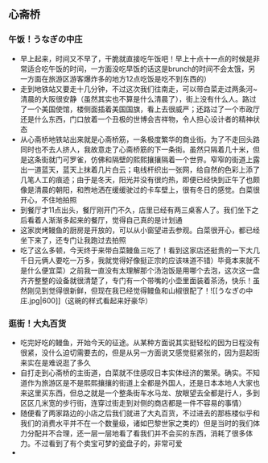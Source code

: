 ## 心斋桥
### 午饭！うなぎの中庄
- 早上起来，时间又不早了，干脆就直接吃午饭吧！早上十点十一点的时候是非常适合吃午饭的时间，一方面没吃早饭的话这是brunch的时间不会太饿，另一方面在旅游区游客爆炸多的地方12点吃饭是吃不到东西的）
- 走到地铁站又要走十几分钟，不过这次我们往南走，可以带白菜走过两条河~ 清晨的大阪很安静（虽然其实也不算是什么清晨了），街上没有什么人。路过了一个美国使馆，楼侧面插着美国国旗，看上去很威严；还路过了一个市政厅还是什么东西，门口放着一个丑极的世博会吉祥物，令人担心设计者的精神状态
- 从心斋桥地铁站出来就是心斋桥筋，一条极度繁华的商业街。为了不走回头路同时也不去人挤人，我故意走了心斋桥筋的下一条街。虽然只隔着几十米，但是这条街就门可罗雀，仿佛和隔壁的熙熙攘攘隔着一个世界。窄窄的街道上露出一道蓝天，蓝天上抹着几片白云；电线杆织出一张网，给自然的色彩上添了几笔人工的痕迹；由于是冬天，阳光并没有很灼热，即便已经快到正午了也颇像是清晨的朝阳，和煦地洒在缓缓驶过的卡车壁上，很有冬日的感觉。白菜很开心，不住地拍照
- 到餐厅才11点出头，餐厅刚开门不久，店里已经有两三桌客人了。我们坐下之后看着人渐渐多起来的餐厅，觉得自己真的是计划通
- 这家炭烤鳗鱼的厨房是开放的，可以从小窗望进去参观。白菜很开心，都已经坐下来了，还专门让我跑过去拍照
- 吃了这么多顿，今天终于来带白菜鳗鱼三吃了！看到这家店还挺贵的一下大几千日元俩人要吃一万多，我就觉得好像挺正宗的应该味道不错）毕竟本来就不是什么便宜菜）之前我一直没有太理解那个汤泡饭是用哪个去泡，这次这一盘齐齐整整的设备就很清楚了，专门有一个带嘴的小壶里面装着茶汤，快乐！虽然刚见到觉得很新鲜，但现在我已经觉得鳗鱼和山椒很配了！![[うなぎの中庄.jpg|600]]（这碗的样式看起来好豪华）
### 逛街！大丸百货
- 吃完好吃的鳗鱼，开始今天的征途。从某种方面说其实挺轻松的因为日程没有很紧，没什么迫切需要去的，但是从另一方面说又感觉挺紧张的，因为逛起街来实在是难说逛了多久
- 自打走到心斋桥的主街道，白菜就不住感叹日本实体经济的繁荣。确实。不知道作为旅游区是不是熙熙攘攘的街道上全都是外国人，还是日本本地人大家也来这里买东西，但总之就是一个整条街车水马龙、放眼望去全都是行人，多到区区几米宽的步行街，连穿过街走到对侧的商店都是一件不容易的事情）
- 随便看了两家路边的小店之后我们就进了大丸百货，不过进去的那栋楼似乎和我们的消费水平并不在一个数量级，诸如巴黎世家之类的）但是当时的我们体力分配并不合理，还一层一层地看了看我们并不会买的东西，消耗了很多体力。不过看到了有个卖宝可梦的瓷盘子的，非常可爱
- 